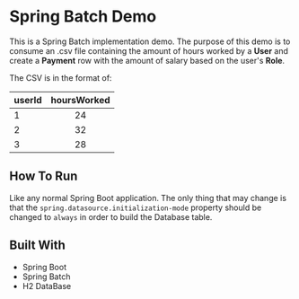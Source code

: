 # Spring Batch Demo

This is a Spring Batch implementation demo. The purpose of this demo is to
consume an .csv file containing the amount of hours worked by a **User** and
create a **Payment** row with the amount of salary based on the user's **Role**.

The CSV is in the format of:

| userId        | hoursWorked   
| ------------- |:-------------:
| 1             | 24
| 2             | 32      
| 3             | 28

## How To Run

Like any normal Spring Boot application. The only thing that may change is that the
`spring.datasource.initialization-mode` property should be changed to `always` in order
to build the Database table.

## Built With
* Spring Boot
* Spring Batch
* H2 DataBase